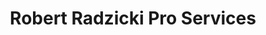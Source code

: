 ---
title: "Robert Radzicki Pro Services"
url: /scranton/robert-radzicki-pro-services/
shop: car repair
---